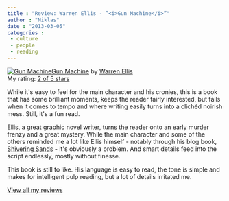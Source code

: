 ```yaml
---
title : "Review: Warren Ellis - ”<i>Gun Machine</i>”"
author : "Niklas"
date : "2013-03-05"
categories : 
 - culture
 - people
 - reading
---
```


[![Gun Machine](http://d.gr-assets.com/books/1355080041m/14739231.jpg)](http://www.goodreads.com/book/show/14739231-gun-machine)[Gun Machine](http://www.goodreads.com/book/show/14739231-gun-machine) by [Warren Ellis](http://www.goodreads.com/author/show/12772.Warren_Ellis)  
My rating: [2 of 5 stars](http://www.goodreads.com/review/show/498512466)  
  
While it's easy to feel for the main character and his cronies, this is a book that has some brilliant moments, keeps the reader fairly interested, but fails when it comes to tempo and where writing easily turns into a clichéd noirish mess. Still, it's a fun read.  
  
Ellis, a great graphic novel writer, turns the reader onto an early murder frenzy and a great mystery. While the main character and some of the others reminded me a lot like Ellis himself - notably through his blog book, [Shivering Sands](http://www.goodreads.com/book/show/808879.Shivering_Sands "Shivering Sands by Victoria Holt") - it's obviously a problem. And smart details feed into the script endlessly, mostly without finesse.  
  
This book is still to like. His language is easy to read, the tone is simple and makes for intelligent pulp reading, but a lot of details irritated me.  
  
[View all my reviews](http://www.goodreads.com/review/list/2106358-niklas-pivic)
